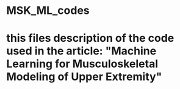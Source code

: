 # MSK_ML_codes
# this files description of the code used in the article: "Machine Learning for Musculoskeletal Modeling of Upper Extremity"
